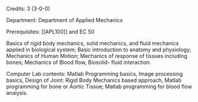 Credits: 3 (3-0-0)

Department: Department of Applied Mechanics

Prerequisites: [[APL100]] and EC 50

Basics of rigid body mechanics, solid mechanics, and fluid mechanics applied in biological system; Basic introduction to anatomy and physiology; Mechanics of Human Motion; Mechanics of response of tissues including bones; Mechanics of Blood flow, Biosolid- fluid interaction.

Computer Lab contents: Matlab Programming basics, Image processing basics, Design of Joint: Rigid Body Mechanics based approach, Matlab programming for bone or Aortic Tissue; Matlab programming for blood flow analysis.